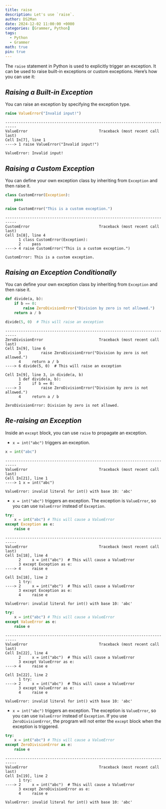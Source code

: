 ```yaml
---
title: raise
description: Let's use `raise`.
author: DS2Man
date: 2024-12-02 11:00:00 +0000
categories: [Grammer, Python]
tags:
  - Python
  - Grammer
math: true
pin: true
---
```


The `raise` statement in Python is used to explicitly trigger an exception. It can be used to raise built-in exceptions or custom exceptions. Here’s how you can use it:

## *Raising a Built-in Exception*

You can raise an exception by specifying the exception type.

```python
raise ValueError("Invalid input!")
```

```
---------------------------------------------------------------------------
ValueError                                Traceback (most recent call last)
Cell In[7], line 1
----> 1 raise ValueError("Invalid input!")

ValueError: Invalid input!
```

## *Raising a Custom Exception*

You can define your own exception class by inheriting from `Exception` and then raise it.

```python
class CustomError(Exception):
    pass

raise CustomError("This is a custom exception.")
```

```
---------------------------------------------------------------------------
CustomError                               Traceback (most recent call last)
Cell In[8], line 4
      1 class CustomError(Exception):
      2     pass
----> 4 raise CustomError("This is a custom exception.")

CustomError: This is a custom exception.
```

## *Raising an Exception Conditionally*

You can define your own exception class by inheriting from `Exception` and then raise it.

```python
def divide(a, b):
	if b == 0:
        raise ZeroDivisionError("Division by zero is not allowed.")
    return a / b

divide(5, 0)  # This will raise an exception
```

```
---------------------------------------------------------------------------
ZeroDivisionError                         Traceback (most recent call last)
Cell In[9], line 6
      3         raise ZeroDivisionError("Division by zero is not allowed.")
      4     return a / b
----> 6 divide(5, 0)  # This will raise an exception

Cell In[9], line 3, in divide(a, b)
      1 def divide(a, b):
      2     if b == 0:
----> 3         raise ZeroDivisionError("Division by zero is not allowed.")
      4     return a / b

ZeroDivisionError: Division by zero is not allowed.
```

## *Re-raising an Exception*

Inside an `except` block, you can use `raise` to propagate an exception.

- `x = int("abc")` triggers an exception.    

```python
x = int("abc")
```

```
---------------------------------------------------------------------------
ValueError                                Traceback (most recent call last)
Cell In[21], line 1
----> 1 x = int("abc")

ValueError: invalid literal for int() with base 10: 'abc'
```

- `x = int("abc")` triggers an exception. The exception is `ValueError`, so you can use `ValueError` instead of `Exception`.    

```python
try:
    x = int("abc") # This will cause a ValueError
except Exception as e:
    raise e
```

```
---------------------------------------------------------------------------
ValueError                                Traceback (most recent call last)
Cell In[18], line 4
      2     x = int("abc")  # This will cause a ValueError
      3 except Exception as e:
----> 4     raise e

Cell In[18], line 2
      1 try:
----> 2     x = int("abc")  # This will cause a ValueError
      3 except Exception as e:
      4     raise e

ValueError: invalid literal for int() with base 10: 'abc'
```

```python
try:
    x = int("abc") # This will cause a ValueError
except ValueError as e:
    raise e
```

```
---------------------------------------------------------------------------
ValueError                                Traceback (most recent call last)
Cell In[22], line 4
      2     x = int("abc")  # This will cause a ValueError
      3 except ValueError as e:
----> 4     raise e

Cell In[22], line 2
      1 try:
----> 2     x = int("abc")  # This will cause a ValueError
      3 except ValueError as e:
      4     raise e

ValueError: invalid literal for int() with base 10: 'abc'
```


- `x = int("abc")` triggers an exception. The exception is `ValueError`, so you can use `ValueError` instead of `Exception`.  If you use `ZeroDivisionError`, the program will not enter the `except` block when the exception is triggered.

```python
try:
    x = int("abc") # This will cause a ValueError
except ZeroDivisionError as e:
    raise e
```

```
---------------------------------------------------------------------------
ValueError                                Traceback (most recent call last)
Cell In[19], line 2
      1 try:
----> 2     x = int("abc")  # This will cause a ValueError
      3 except ZeroDivisionError as e:
      4     raise e

ValueError: invalid literal for int() with base 10: 'abc'
```
